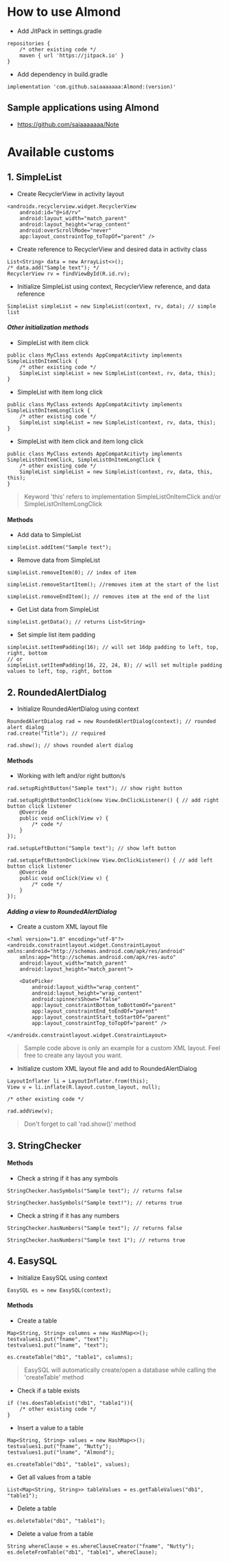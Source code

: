 # How to use Almond
- Add JitPack in settings.gradle
```
repositories {
    /* other existing code */
    maven { url 'https://jitpack.io' }
}
```
- Add dependency in build.gradle
```
implementation 'com.github.saiaaaaaaa:Almond:(version)'
```
## Sample applications using Almond
- https://github.com/saiaaaaaaa/Note
# Available customs
## 1. SimpleList
- Create RecyclerView in activity layout
```
<androidx.recyclerview.widget.RecyclerView
    android:id="@+id/rv"
    android:layout_width="match_parent"
    android:layout_height="wrap_content"
    android:overScrollMode="never"
    app:layout_constraintTop_toTopOf="parent" />
```
- Create reference to RecyclerView and desired data in activity class
```
List<String> data = new ArrayList<>();
/* data.add("Sample text"); */
RecyclerView rv = findViewById(R.id.rv);
```
- Initialize SimpleList using context, RecyclerView reference, and data reference
```
SimpleList simpleList = new SimpleList(context, rv, data); // simple list
```
#### *Other initialization methods*
- SimpleList with item click
```
public class MyClass extends AppCompatAcitivty implements SimpleListOnItemClick {
    /* other existing code */
    SimpleList simpleList = new SimpleList(context, rv, data, this);
}
```
- SimpleList with item long click
```
public class MyClass extends AppCompatAcitivty implements SimpleListOnItemLongClick {
    /* other existing code */
    SimpleList simpleList = new SimpleList(context, rv, data, this);
}
```
- SimpleList with item click and item long click
```
public class MyClass extends AppCompatAcitivty implements SimpleListOnItemClick, SimpleListOnItemLongClick {
    /* other existing code */
    SimpleList simpleList = new SimpleList(context, rv, data, this, this);
}
```
> Keyword 'this' refers to implementation SimpleListOnItemClick and/or SimpleListOnItemLongClick
#### Methods
- Add data to SimpleList
```
simpleList.addItem("Sample text");
```
- Remove data from SimpleList
```
simpleList.removeItem(0); // index of item

simpleList.removeStartItem(); //removes item at the start of the list

simpleList.removeEndItem(); // removes item at the end of the list
```
- Get List<String> data from SimpleList
```
simpleList.getData(); // returns List<String>
```
- Set simple list item padding
```
simpleList.setItemPadding(16); // will set 16dp padding to left, top, right, bottom
// or
simpleList.setItemPadding(16, 22, 24, 8); // will set multiple padding values to left, top, right, bottom
```
## 2. RoundedAlertDialog
- Initialize RoundedAlertDialog using context
```
RoundedAlertDialog rad = new RoundedAlertDialog(context); // rounded alert dialog
rad.create("Title"); // required

rad.show(); // shows rounded alert dialog
```
#### Methods
- Working with left and/or right button/s
```
rad.setupRightButton("Sample text"); // show right button

rad.setupRightButtonOnClick(new View.OnClickListener() { // add right button click listener
    @Override
    public void onClick(View v) {
        /* code */
    }
});

rad.setupLeftButton("Sample text"); // show left button

rad.setupLeftButtonOnClick(new View.OnClickListener() { // add left button click listener
    @Override
    public void onClick(View v) {
        /* code */
    }
});
```
#### *Adding a view to RoundedAlertDialog*
- Create a custom XML layout file
```
<?xml version="1.0" encoding="utf-8"?>
<androidx.constraintlayout.widget.ConstraintLayout xmlns:android="http://schemas.android.com/apk/res/android"
    xmlns:app="http://schemas.android.com/apk/res-auto"
    android:layout_width="match_parent"
    android:layout_height="match_parent">

    <DatePicker
        android:layout_width="wrap_content"
        android:layout_height="wrap_content"
        android:spinnersShown="false"
        app:layout_constraintBottom_toBottomOf="parent"
        app:layout_constraintEnd_toEndOf="parent"
        app:layout_constraintStart_toStartOf="parent"
        app:layout_constraintTop_toTopOf="parent" />

</androidx.constraintlayout.widget.ConstraintLayout>
```
> Sample code above is only an example for a custom XML layout. Feel free to create any layout you want.
- Initialize custom XML layout file and add to RoundedAlertDialog
```
LayoutInflater li = LayoutInflater.from(this);
View v = li.inflate(R.layout.custom_layout, null);

/* other existing code */

rad.addView(v);
```
> Don't forget to call 'rad.show()' method
## 3. StringChecker
#### Methods
- Check a string if it has any symbols
```
StringChecker.hasSymbols("Sample text"); // returns false

StringChecker.hasSymbols("Sample text!"); // returns true
```
- Check a string if it has any numbers
```
StringChecker.hasNumbers("Sample text"); // returns false

StringChecker.hasNumbers("Sample text 1"); // returns true
```
## 4. EasySQL
- Initialize EasySQL using context
```
EasySQL es = new EasySQL(context);
```
#### Methods
- Create a table
```
Map<String, String> columns = new HashMap<>();
testvalues1.put("fname", "text");
testvalues1.put("lname", "text");

es.createTable("db1", "table1", columns);
```
> EasySQL will automatically create/open a database while calling the 'createTable' method
- Check if a table exists
```
if (!es.doesTableExist("db1", "table1")){
    /* other existing code */
}
```
- Insert a value to a table
```
Map<String, String> values = new HashMap<>();
testvalues1.put("fname", "Nutty");
testvalues1.put("lname", "Almond");

es.createTable("db1", "table1", values);
```
- Get all values from a table
```
List<Map<String, String>> tableValues = es.getTableValues("db1", "table1");
```
- Delete a table
```
es.deleteTable("db1", "table1");
```
- Delete a value from a table
```
String whereClause = es.whereClauseCreator("fname", "Nutty");
es.deleteFromTable("db1", "table1", whereClause);
```